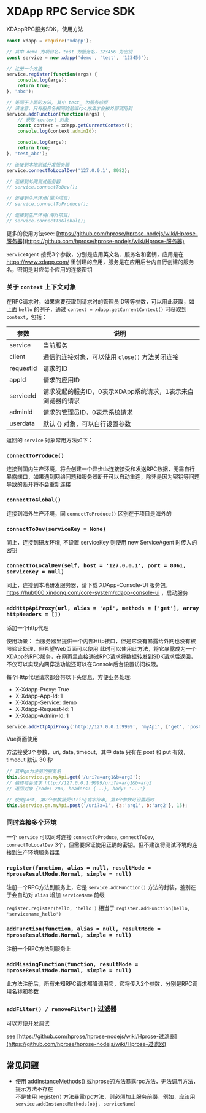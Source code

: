# XDApp RPC Service SDK

XDAppRPC服务SDK，使用方法

```js
const xdapp = require('xdapp');

// 其中 demo 为项目名，test 为服务名，123456 为密钥
const service = new xdapp('demo', 'test', '123456');

// 注册一个方法
service.register(function(args) {
    console.log(args);
    return true;
}, 'abc');

// 等同于上面的方法, 其中 test_ 为服务前缀
// 请注意，只有服务名相同的前缀rpc方法才会被外部调用到
service.addFunction(function(args) {
    // 获取 context 对象
    const context = xdapp.getCurrentContext();
    console.log(context.adminId);

    console.log(args);
    return true;
}, 'test_abc');

// 连接到本地测试开发服务器
service.connectToLocalDev('127.0.0.1', 8082);

// 连接到外网测试服务器
// service.connectToDev();

// 连接到生产环境(国内项目)
// service.connectToProduce();

// 连接到生产环境(海外项目)
// service.connectToGlobal();
```

更多的使用方法see: [https://github.com/hprose/hprose-nodejs/wiki/Hprose-服务器](https://github.com/hprose/hprose-nodejs/wiki/Hprose-服务器)



`ServiceAgent` 接受3个参数，分别是应用英文名、服务名和密钥，应用是在 https://www.xdapp.com/ 里创建的应用，服务是在应用后台内自行创建的服务名，密钥是对应每个应用的连接密钥

### 关于 `context` 上下文对象

在RPC请求时，如果需要获取到请求时的管理员ID等等参数，可以用此获取，如上面 `hello` 的例子，通过 `context = xdapp.getCurrentContext()` 可获取到 `context`，包括：

参数         |   说明
------------|---------------------
service     | 当前服务
client      | 通信的连接对象，可以使用 `close()` 方法关闭连接
requestId   | 请求的ID
appId       | 请求的应用ID
serviceId   | 请求发起的服务ID，0表示XDApp系统请求，1表示来自浏览器的请求
adminId     | 请求的管理员ID，0表示系统请求
userdata    | 默认 {} 对象，可以自行设置参数

返回的 `service` 对象常用方法如下：

### `connectToProduce()`

连接到国内生产环境，将会创建一个异步tls连接接受和发送RPC数据，无需自行暴露端口，如果遇到网络问题和服务器断开可以自动重连，除非是因为密钥等问题导致的断开将不会重新连接

### `connectToGlobal()`

连接到海外生产环境，同 `connectToProduce()` 区别在于项目是海外的

### `connectToDev(serviceKey = None)`

同上，连接到研发环境, 不设置 serviceKey 则使用 new ServiceAgent 时传入的密钥

### `connectToLocalDev(self, host = '127.0.0.1', port = 8061, serviceKey = null)`

同上，连接到本地研发服务器，请下载 XDApp-Console-UI 服务包，https://hub000.xindong.com/core-system/xdapp-console-ui ，启动服务



### `addHttpApiProxy(url, alias = 'api', methods = ['get'], array httpHeaders = [])`

添加一个http代理

使用场景：
当服务器里提供一个内部Http接口，但是它没有暴露给外网也没有权限验证处理，但希望Web页面可以使用
此时可以使用此方法，将它暴露成为一个XDApp的RPC服务，在网页里直接通过RPC请求将数据转发到SDK请求后返回，不仅可以实现内网穿透功能还可以在Console后台设置访问权限。

每个Http代理请求都会带以下头信息，方便业务处理:

* X-Xdapp-Proxy: True
* X-Xdapp-App-Id: 1
* X-Xdapp-Service: demo
* X-Xdapp-Request-Id: 1
* X-Xdapp-Admin-Id: 1

```javascript
service.addHttpApiProxy('http://127.0.0.1:9999', 'myApi', ['get', 'post', 'delete', 'put'])
```

Vue页面使用

方法接受3个参数，uri, data, timeout，其中 data 只有在 post 和 put 有效，timeout 默认 30 秒

```javascript
// 其中gm为注册的服务名
this.$service.gm.myApi.get('/uri?a=arg1&b=arg2');
// 最终将会请求 http://127.0.0.1:9999/uri?a=arg1&b=arg2
// 返回对象 {code: 200, headers: {...}, body: '...'}

// 使用post, 第2个参数接受string或字符串, 第3个参数可设置超时
this.$service.gm.myApi.post('/uri?a=1', {a:'arg1', b:'arg2'}, 15);
```

### 同时连接多个环境

一个 `service` 可以同时连接 `connectToProduce`, `connectToDev`, `connectToLocalDev` 3个，但需要保证使用正确的密钥。但不建议将测试环境的连接到生产环境服务器里

### `register(function, alias = null, resultMode = HproseResultMode.Normal, simple = null)`

注册一个RPC方法到服务上，它是 `service.addFunction()` 方法的封装，差别在于会自动对 `alias` 增加 `serviceName` 前缀

`register.register(hello, 'hello')` 相当于 `register.addFunction(hello, 'servicename_hello')`

### `addFunction(function, alias = null, resultMode = HproseResultMode.Normal, simple = null)`

注册一个RPC方法到服务上


### `addMissingFunction(function, resultMode = HproseResultMode.Normal, simple = null)`

此方法注册后，所有未知RPC请求都降调用它，它将传入2个参数，分别是RPC调用名称和参数

### `addFilter() / removeFilter()` 过滤器

可以方便开发调试

see [https://github.com/hprose/hprose-nodejs/wiki/Hprose-过滤器](https://github.com/hprose/hprose-nodejs/wiki/Hprose-过滤器)

## 常见问题

* 使用 addInstanceMethods() 或hprose的方法暴露rpc方法，无法调用方法，提示方法不存在<br>
  不是使用 register() 方法暴露rpc方法，则必须加上服务前缀，例如，应该用 `service.addInstanceMethods(obj, serviceName)`